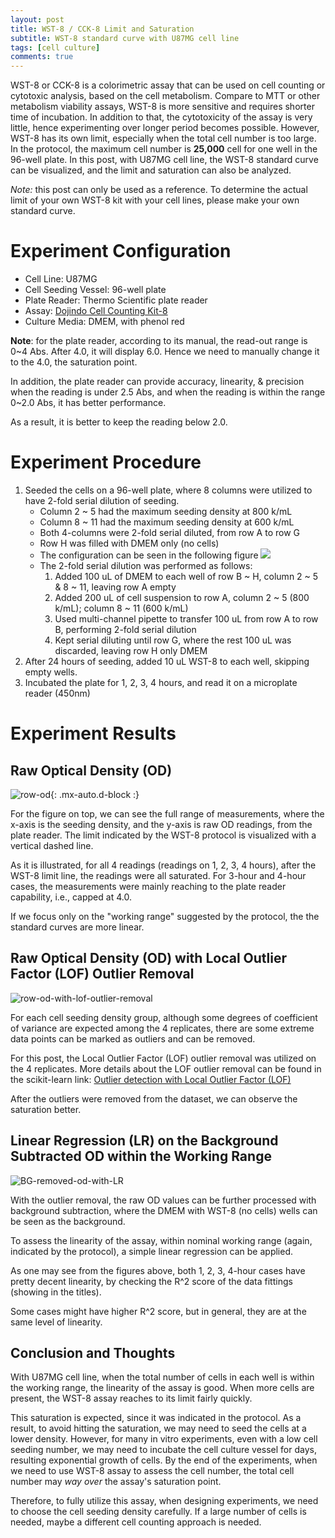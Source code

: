 ```yaml
---
layout: post
title: WST-8 / CCK-8 Limit and Saturation
subtitle: WST-8 standard curve with U87MG cell line
tags: [cell culture]
comments: true
---
```


WST-8 or CCK-8 is a colorimetric assay that can be used on cell counting or cytotoxic analysis, based on the cell metabolism.
Compare to MTT or other metabolism viability assays, WST-8 is more sensitive and requires shorter time of incubation. 
In addition to that, the cytotoxicity of the assay is very little, hence experimenting over longer period becomes possible.
However, WST-8 has its own limit, especially when the total cell number is too large.
In the protocol, the maximum cell number is **25,000** cell for one well in the 96-well plate.
In this post, with U87MG cell line, the WST-8 standard curve can be visualized, and the limit and saturation can also be analyzed.

*Note:* this post can only be used as a reference. 
To determine the actual limit of your own WST-8 kit with your cell lines, please make your own standard curve.

# Experiment Configuration

- Cell Line: U87MG
- Cell Seeding Vessel: 96-well plate
- Plate Reader: Thermo Scientific plate reader
- Assay: [Dojindo Cell Counting Kit-8](https://www.dojindo.com/products/CK04/)
- Culture Media: DMEM, with phenol red

**Note**: for the plate reader, according to its manual, the read-out range is 0~4 Abs.
After 4.0, it will display 6.0.
Hence we need to manually change it to the 4.0, the saturation point.

In addition, the plate reader can provide accuracy, linearity, & precision when the reading is under 2.5 Abs, and when the reading is within the range 0~2.0 Abs, it has better performance.

As a result, it is better to keep the reading below 2.0.

# Experiment Procedure

1. Seeded the cells on a 96-well plate, where 8 columns were utilized to have 2-fold serial dilution of seeding.
    - Column 2 ~ 5 had the maximum seeding density at 800 k/mL
    - Column 8 ~ 11 had the maximum seeding density at 600 k/mL
    - Both 4-columns were 2-fold serial diluted, from row A to row G
    - Row H was filled with DMEM only (no cells) 
    - The configuration can be seen in the following figure 
    ![](/assets/img/20230805-wst8-limit-and-saturation/seeding_configuration_96well_plate.png)
    - The 2-fold serial dilution was performed as follows:
        1. Added 100 uL of DMEM to each well of row B ~ H, column 2 ~ 5 & 8 ~ 11, leaving row A empty
        2. Added 200 uL of cell suspension to row A, column 2 ~ 5 (800 k/mL); column 8 ~ 11 (600 k/mL)
        3. Used multi-channel pipette to transfer 100 uL from row A to row B, performing 2-fold serial dilution
        4. Kept serial diluting until row G, where the rest 100 uL was discarded, leaving row H only DMEM
2. After 24 hours of seeding, added 10 uL WST-8 to each well, skipping empty wells.
3. Incubated the plate for 1, 2, 3, 4 hours, and read it on a microplate reader (450nm)

# Experiment Results

## Raw Optical Density (OD)

![row-od](/assets/img/20230805-wst8-limit-and-saturation/exp20230804_raw_od.png){: .mx-auto.d-block :}

For the figure on top, we can see the full range of measurements, where the x-axis is the seeding density, and the y-axis is raw OD readings, from the plate reader.
The limit indicated by the WST-8 protocol is visualized with a vertical dashed line.

As it is illustrated, for all 4 readings (readings on 1, 2, 3, 4 hours), after the WST-8 limit line, the readings were all saturated.
For 3-hour and 4-hour cases, the measurements were mainly reaching to the plate reader capability, i.e., capped at 4.0.

If we focus only on the "working range" suggested by the protocol, the the standard curves are more linear. 

## Raw Optical Density (OD) with Local Outlier Factor (LOF) Outlier Removal

![row-od-with-lof-outlier-removal](/assets/img/20230805-wst8-limit-and-saturation/exp20230804_raw_od_w_lof_outlier_removal.png)

For each cell seeding density group, although some degrees of coefficient of variance are expected among the 4 replicates, there are some extreme data points can be marked as outliers and can be removed.

For this post, the Local Outlier Factor (LOF) outlier removal was utilized on the 4 replicates. 
More details about the LOF outlier removal can be found in the scikit-learn link: [Outlier detection with Local Outlier Factor (LOF)](https://scikit-learn.org/stable/auto_examples/neighbors/plot_lof_outlier_detection.html)

After the outliers were removed from the dataset, we can observe the saturation better.

## Linear Regression (LR) on the Background Subtracted OD within the Working Range

![BG-removed-od-with-LR](/assets/img/20230805-wst8-limit-and-saturation/exp20230804_BG_removed_od_w_lr.png)

With the outlier removal, the raw OD values can be further processed with background subtraction, where the DMEM with WST-8 (no cells) wells can be seen as the background.

To assess the linearity of the assay, within nominal working range (again, indicated by the protocol), a simple linear regression can be applied.

As one may see from the figures above, both 1, 2, 3, 4-hour cases have pretty decent linearity, by checking the R^2 score of the data fittings (showing in the titles).

Some cases might have higher R^2 score, but in general, they are at the same level of linearity.

## Conclusion and Thoughts

With U87MG cell line, when the total number of cells in each well is within the working range, the linearity of the assay is good.
When more cells are present, the WST-8 assay reaches to its limit fairly quickly.

This saturation is expected, since it was indicated in the protocol.
As a result, to avoid hitting the saturation, we may need to seed the cells at a lower density.
However, for many in vitro experiments, even with a low cell seeding number, we may need to incubate the cell culture vessel for days, resulting exponential growth of cells.
By the end of the experiments, when we need to use WST-8 assay to assess the cell number, the total cell number may *way over* the assay's saturation point.

Therefore, to fully utilize this assay, when designing experiments, we need to choose the cell seeding density carefully.
If a large number of cells is needed, maybe a different cell counting approach is needed.
